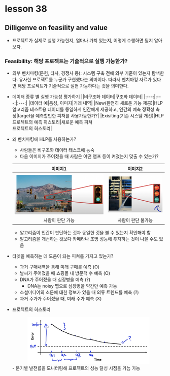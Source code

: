 # lesson 38

## Dilligenve on feasility and value
- 프로젝트가 실제로 실행 가능한지, 얼마나 가치 있는지, 어떻게 수행하면 될지 알아보자.

### Feasibility: 해당 프로젝트는 기술적으로 실행 가능한가?
- 외부 벤치마킹(문헌, 타사, 경쟁사 등): 시스템 구축 전에 외부 기준이 있는지 탐색한다. 유사한 프로젝트를 누군가 구현했다는 의미이다. 따라서 벤치마킹 자료가 있다면 해당 프로젝트가 기술적으로 실현 가능하다는 것을 의미한다.

- 데이터 종류 별 실행 가능성 평가하기
    ||비구조화 데이터|구조화 데이터|
    |:---:|:---:|:---:|
    |데이터 예|음성, 이미지|거래 내역|
    |New(완전히 새로운 기능 제공)|HLP <br/> 알고리즘 테스트용 데이터를 동일하게 인간에게 제공하고, 인간의 예측 정확성 측정|target을 예측할만한 피쳐를 사용가능한가?|
    |Exisiting(기존 시스템 개선)|HLP<br/> 프로젝트의 예측 히스토리|새로운 예측 피쳐 <br/>프로젝트의 히스토리|

- 왜 벤치마킹에 HLP를 사용하는가?
    - 사람들은 비구조화 데이터 태스크에 능숙
    - 다음 이미지가 주어졌을 때 사람은 어떤 램프 등이 켜졌는지 맞출 수 있는가?

    |이미지1|이미지2|
    |:---:|:---:|
    |<center><img src= "./fig1.png" width="100%"></center>|<center><img src= "./fig2.png" width="100%"></center>|
    |사람이 판단 가능|사람이 판단 불가능|
    - 알고리즘이 인간이 판단하는 것과 동일한 것을 볼 수 있는지 확인해야 함
    - 알고리즘을 개선하는 것보다 카메라나 조명 성능에 투자하는 것이 나을 수도 있음

- 타겟을 예측하는 데 도움이 되는 피쳐를 가지고 있는가?
    - 과거 구매내역을 통해 미래 구매를 예측 (O)
    - 날씨가 주어졌을 때 쇼핑몰 내 방문객 수 예측 (O) 
    - DNA가 주어졌을 때 심장병을 예측 (?)
        - DNA는 noisy 맵으로 심장병을 약간만 예측 가능
    - 소셜미디어의 소문에 대한 정보가 있을 때 의류 트렌드를 예측 (?)
    - 과거 주가가 주어졌을 때, 미래 주가 예측 (X)

- 프로젝트의 히스토리
    <center><img src= "./fig3.png" width="80%"></center>
    - 분기별 발전률을 모니터링해 프로젝트의 성능 달성 시점을 가늠 가능